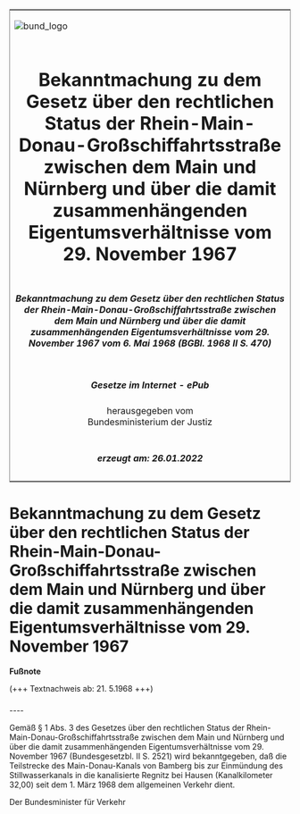 <span id="DECKBLATT.html"></span>

<table border="0" frame="border" width="100%">

<tr valign="top">

<td align="left">

![bund\_logo](BfJ_2021_Web_de_de.gif)

</td>

<td align="right">

 

</td>

</tr>

<tr align="center" valign="middle">

<td colspan="2">

# Bekanntmachung zu dem Gesetz über den rechtlichen Status der Rhein-Main-Donau-Großschiffahrtsstraße zwischen dem Main und Nürnberg und über die damit zusammenhängenden Eigentumsverhältnisse vom 29. November 1967

</td>

</tr>

<tr align="center" valign="middle">

<td colspan="2">

##### Bekanntmachung zu dem Gesetz über den rechtlichen Status der Rhein-Main-Donau-Großschiffahrtsstraße zwischen dem Main und Nürnberg und über die damit zusammenhängenden Eigentumsverhältnisse vom 29. November 1967 vom 6. Mai 1968 (BGBl. 1968 II S. 470)

</td>

</tr>

<tr align="center" valign="middle">

<td colspan="2">

  
  

##### Gesetze im Internet - ePub  
  
herausgegeben vom  
Bundesministerium der Justiz

</td>

</tr>

<tr align="center" valign="bottom">

<td colspan="2">

  
  

##### erzeugt am: 26.01.2022

</td>

</tr>

</table>

<span id="BJNR204700968.html"></span>

# Bekanntmachung zu dem Gesetz über den rechtlichen Status der Rhein-Main-Donau-Großschiffahrtsstraße zwischen dem Main und Nürnberg und über die damit zusammenhängenden Eigentumsverhältnisse vom 29. November 1967

<div>

  
**Fußnote**

<div class="jnhtml">

<div>

<div class="jurAbsatz">

(+++ Textnachweis ab: 21. 5.1968 +++)

</div>

</div>

</div>

</div>

<span id="BJNR204700968BJNE000100305.html"></span>

###   
\----

<div>

<div class="jnhtml">

<div>

<div class="jurAbsatz">

Gemäß § 1 Abs. 3 des Gesetzes über den rechtlichen Status der
Rhein-Main-Donau-Großschiffahrtsstraße zwischen dem Main und Nürnberg
und über die damit zusammenhängenden Eigentumsverhältnisse vom 29.
November 1967 (Bundesgesetzbl. II S. 2521) wird bekanntgegeben, daß die
Teilstrecke des Main-Donau-Kanals von Bamberg bis zur Einmündung des
Stillwasserkanals in die kanalisierte Regnitz bei Hausen (Kanalkilometer
32,00) seit dem 1. März 1968 dem allgemeinen Verkehr dient.  
  
<span class="SP">Der Bundesminister für Verkehr</span>

</div>

</div>

</div>

</div>
